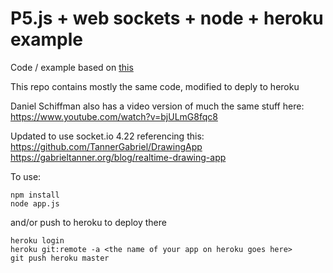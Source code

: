 # P5.js + web sockets + node + heroku example


Code / example based on
[this](https://github.com/processing/p5.js/wiki/p5.js,-node.js,-socket.io)

This repo contains mostly the same code, modified to deply to heroku

Daniel Schiffman also has a video version of much the same stuff here:
https://www.youtube.com/watch?v=bjULmG8fqc8

Updated to use socket.io 4.22 referencing this:
https://github.com/TannerGabriel/DrawingApp
https://gabrieltanner.org/blog/realtime-drawing-app

To use:

    npm install
    node app.js

and/or push to heroku to deploy there

    heroku login
    heroku git:remote -a <the name of your app on heroku goes here>
    git push heroku master

